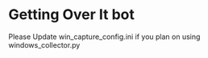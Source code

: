 # Getting Over It bot

Please Update win_capture_config.ini if you plan on using windows_collector.py
